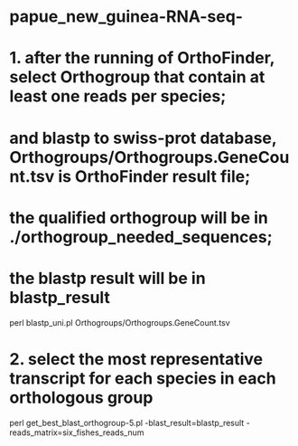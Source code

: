 # papue_new_guinea-RNA-seq-

# 1. after the running of OrthoFinder, select Orthogroup that contain at least one reads per species;
# and blastp to swiss-prot database, Orthogroups/Orthogroups.GeneCount.tsv is OrthoFinder result file;
# the qualified orthogroup will be in ./orthogroup_needed_sequences;
# the blastp result will be in blastp_result
perl blastp_uni.pl Orthogroups/Orthogroups.GeneCount.tsv

# 2. select the most representative transcript for each species in each orthologous group
perl get_best_blast_orthogroup-5.pl -blast_result=blastp_result -reads_matrix=six_fishes_reads_num
